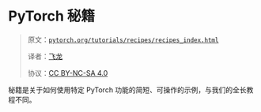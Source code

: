 # PyTorch 秘籍

> 原文：[`pytorch.org/tutorials/recipes/recipes_index.html`](https://pytorch.org/tutorials/recipes/recipes_index.html)
>
> 译者：[飞龙](https://github.com/wizardforcel)
>
> 协议：[CC BY-NC-SA 4.0](http://creativecommons.org/licenses/by-nc-sa/4.0/)

秘籍是关于如何使用特定 PyTorch 功能的简短、可操作的示例，与我们的全长教程不同。

